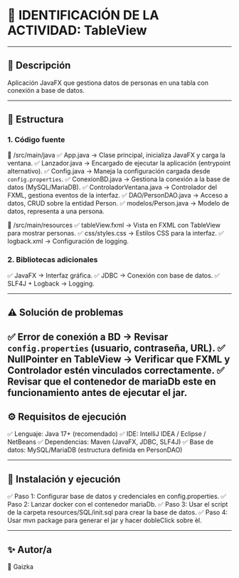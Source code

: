# 📌 IDENTIFICACIÓN DE LA ACTIVIDAD: TableView

---

## 📖 Descripción

Aplicación JavaFX que gestiona datos de personas en una tabla con conexión a base de datos.

---

## 📂 Estructura

### 1. Código fuente


📁 /src/main/java
    ✅ App.java → Clase principal, inicializa JavaFX y carga la ventana.
    ✅ Lanzador.java → Encargado de ejecutar la aplicación (entrypoint alternativo).
    ✅ Config.java → Maneja la configuración cargada desde `config.properties`.
    ✅ ConexionBD.java → Gestiona la conexión a la base de datos (MySQL/MariaDB).
    ✅ ControladorVentana.java → Controlador del FXML, gestiona eventos de la interfaz.
    ✅ DAO/PersonDAO.java → Acceso a datos, CRUD sobre la entidad Person.
    ✅ modelos/Person.java → Modelo de datos, representa a una persona.

📁 /src/main/resources
    ✅ tableView.fxml → Vista en FXML con TableView para mostrar personas.
    ✅ css/styles.css → Estilos CSS para la interfaz.
    ✅ logback.xml → Configuración de logging.


### 2. Bibliotecas adicionales


✅ JavaFX → Interfaz gráfica.
✅ JDBC → Conexión con base de datos.
✅ SLF4J + Logback → Logging.


---

## ⚠️ Solución de problemas


✅ Error de conexión a BD → Revisar `config.properties` (usuario, contraseña, URL).
✅ NullPointer en TableView → Verificar que FXML y Controlador estén vinculados correctamente.
✅ Revisar que el contenedor de mariaDb este en funcionamiento antes de ejecutar el jar.
---

## ⚙️ Requisitos de ejecución


✅ Lenguaje: Java 17+ (recomendado)
✅ IDE: IntelliJ IDEA / Eclipse / NetBeans
✅ Dependencias: Maven (JavaFX, JDBC, SLF4J)
✅ Base de datos: MySQL/MariaDB (estructura definida en PersonDAO)


---

## 🚀 Instalación y ejecución


✅ Paso 1: Configurar base de datos y credenciales en config.properties.
✅ Paso 2: Lanzar docker con el contenedor mariaDb.
✅ Paso 3: Usar el script de la carpeta resources/SQL/init.sql para crear la base de datos.
✅ Paso 4: Usar mvn package para generar el jar y hacer dobleClick sobre èl.

---

## ✨ Autor/a


👤 Gaizka

